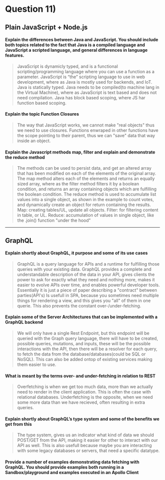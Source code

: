 # Question 11)
## Plain JavaScript + Node.js
#### Explain the differences between Java and JavaScript. You should include both topics related to the fact that Java is a compiled language and JavaScript a scripted language, and general differences in language features.
>JavaScript is dynamicly typed, and is a functional scripting/programming language where you can use a function as a parameter. JavaScript is “the” scripting language to use in web development, where as Java is mostly used for backends, and IoT. Java is statically typed.
>Java needs to be compiled(to machine lang in the Virtual Machine), where as JavaScript is text based and does not need compilation.
>Java has block based scoping, where JS har function based scoping.

#### Explain the topic Function Closures 
>The way that JavaScript works, we cannot make "real objects" thus we need to use closures. Functions enwraped in other functions have the scope pointing to their parent, thus we can "save" data that way inside an object.

#### Explain the Javascript methods map, filter and explain and demonstrate the reduce method
>The methods can be used to persist data, and get an altered array that has been modified on each of the elements of the original array. 
>The map method alters each of the elements and returns an equally sized array, where as the filter method filters it by a boolean condition, and returns an array containing objects which are fulfilling the boolean condition.
>The reduce method is used to accumulate list values into a single object, as shown in the example to count votes, and dynamically create an object for return containing the results.
>Map: creating tables/UL, update all objects.
>Filter: for filtering content in table, or UL.
>Reduce: accumulation of values in single object, like the .join() function "under the hood"

---
## GraphQL 
#### Explain shortly about GraphQL, it purpose and some of its use cases
>GraphQL is a query language for APIs and a runtime for fulfilling those queries with your existing data. GraphQL provides a complete and understandable description of the data in your API, gives clients the power to ask for exactly what they need and nothing more, makes it easier to evolve APIs over time, and enables powerful developer tools.
>Essentially it is just a piece of paper describing a "contract" between parties(API's)
>Is usefull in SPA, because you sometimes need multiple things for rendering a view, and this gives you "all" of them in one querie. This also prevents the constant over-/under-fetching.

#### Explain some of the Server Architectures that can be implemented with a GraphQL backend
>We will only have a single Rest Endpoint, but this endpoint will be queried with the Graph query language, there will have to be created, possible queries, mutations, and inputs, these will be the possible interactions with the API, then there will be a resolver for each query, to fetch the data from the database/databases(could be SQL or NoSQL). This can also be added ontop of existing services making them easier to use.

#### What is meant by the terms over- and under-fetching in relation to REST
>Overfetching is when we get too much data, more than we actually need to render in the client application. This is often the case with relational databases.
>Underfetching is the opposite, when we need some more data than we have recieved, often resulting in extra queries.

#### Explain shortly about GraphQL’s type system and some of the benefits we get from this
>The type system, gives us an indicator what kind of data we should POST/GET from the API, making it easier for other to interact with our API as well. This is also usefull because maybe you are interacting with some legacy databases or servers, that need a specific datatype.

#### Provide a number of examples demonstrating data fetching with GraphQL. You should provide examples both running in a Sandbox/playground and examples executed in an Apollo Client
